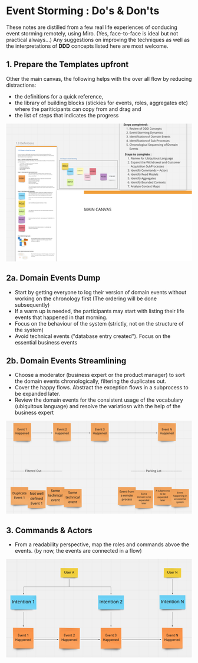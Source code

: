 # Event Storming : Do's & Don'ts

These notes are distilled from a few real life experiences of conducing event storming remotely, using Miro.  (Yes, face-to-face is ideal but not practical always...) Any suggestions on improving the techniques as well as the interpretations of **DDD** concepts listed here are most welcome. 


## 1. Prepare the Templates upfront

Other the main canvas, the following helps with the over all flow by reducing distractions:
- the definitions for a quick reference, 
- the library of building blocks (stickies for events, roles, aggregates etc) where the pariticipants can copy from and drag and 
- the list of steps that indicates the progress

![miro template with guides](https://github.com/spraja08/event-storming/blob/main/images/1-prepare-a.png)

## 2a. Domain Events Dump

- Start by getting everyone to log their version of domain events without working on the chronology first (The ordering will be done subsequently) 
- If a warm up is needed, the participants may start with listing their life events that happened in that morning. 
- Focus on the behaviour of the system (strictly, not on the structure of the system) 
- Avoid technical events ("database entry created"). Focus on the essential business events

## 2b. Domain Events Streamlining

- Choose a moderator (business expert or the product manager) to sort the domain events chronologically, filtering the duplicates out.
- Cover the happy flows. Abstract the exception flows in a subprocess to be expanded later.
- Review the domain events for the consistent usage of the vocabulary (ubiquitous language) and resolve the variatiosn with the help of the business expert

![events filtered](https://github.com/spraja08/event-storming/blob/main/images/2-events.png)

## 3. Commands & Actors

- From a readability perspective, map the roles and commands abvoe the events. (by now, the events are connected in a flow)

![events filtered](https://github.com/spraja08/event-storming/blob/main/images/3-commands.png)
